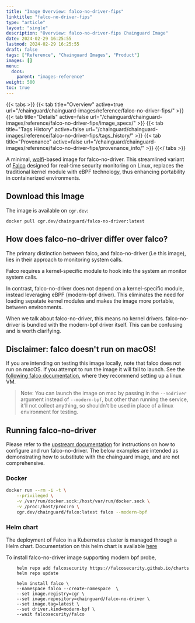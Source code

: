```yaml
---
title: "Image Overview: falco-no-driver-fips"
linktitle: "falco-no-driver-fips"
type: "article"
layout: "single"
description: "Overview: falco-no-driver-fips Chainguard Image"
date: 2024-02-29 16:25:55
lastmod: 2024-02-29 16:25:55
draft: false
tags: ["Reference", "Chainguard Images", "Product"]
images: []
menu: 
  docs: 
    parent: "images-reference"
weight: 500
toc: true
---
```


{{< tabs >}}
{{< tab title="Overview" active=true url="/chainguard/chainguard-images/reference/falco-no-driver-fips/" >}}
{{< tab title="Details" active=false url="/chainguard/chainguard-images/reference/falco-no-driver-fips/image_specs/" >}}
{{< tab title="Tags History" active=false url="/chainguard/chainguard-images/reference/falco-no-driver-fips/tags_history/" >}}
{{< tab title="Provenance" active=false url="/chainguard/chainguard-images/reference/falco-no-driver-fips/provenance_info/" >}}
{{</ tabs >}}



<!--overview:start-->
A minimal, [wolfi](https://github.com/wolfi-dev)-based image for falco-no-driver. This streamlined variant of [Falco](https://github.com/falcosecurity/falco/tree/master) designed for real-time security monitoring on Linux, replaces the traditional kernel module with eBPF technology, thus enhancing portability in containerized environments.
<!--overview:end-->

<!--getting:start-->
## Download this Image
The image is available on `cgr.dev`:

```
docker pull cgr.dev/chainguard/falco-no-driver:latest
```
<!--getting:end-->

<!--body:start-->
## How does falco-no-driver differ over falco?

The primary distinction between falco, and falco-no-driver (i.e this image),
lies in their approach to monitoring system calls.

Falco requires a kernel-specific module to hook into the system an monitor
system calls.

In contrast, falco-no-driver does not depend on a kernel-specific module,
instead leveraging eBPF (modern-bpf driver). This eliminates the need for
loading sepatate kernel modules and makes the image more portable, between
environments.

When we talk about falco-no-driver, this means no kernel drivers.
falco-no-driver is bundled with the modern-bpf driver itself. This can be
confusing and is worth clarifying.

## Disclaimer: falco doesn't run on macOS!

If you are intending on testing this image locally, note that falco does not run
on macOS. If you attempt to run the image it will fail to launch. See the
[following falco documentation](https://falco.org/blog/falco-apple-silicon/),
where they recommend setting up a linux VM.

> Note: You can launch the image on mac by passing in the `--nodriver` argument
> instead of `--modern-bpf`, but other than running the service, it'll not
> collect anything, so shouldn't be used in place of a linux environment for testing.

## Running falco-no-driver

Please refer to the [upstream documentation](https://falco.org/docs/install-operate/running/)
for instructions on how to configure and run falco-no-driver. The below examples
are intended as demonstrating how to substitute with the chainguard image, and
are not comprehensive.

### Docker

```bash
docker run --rm -i -t \
    --privileged \
    -v /var/run/docker.sock:/host/var/run/docker.sock \
    -v /proc:/host/proc:ro \
    cgr.dev/chainguard/falco:latest falco --modern-bpf
```

### Helm chart

The deployment of Falco in a Kubernetes cluster is managed through a Helm chart. Documentation on this helm chart is available [here](https://github.com/falcosecurity/charts)

To install falco-no-driver image supporting modern bpf probe,
```
    helm repo add falcosecurity https://falcosecurity.github.io/charts
    helm repo update

    helm install falco \
    --namespace falco --create-namespace  \
    --set image.registry=cgr \
    --set image.repository=chainguard/falco-no-driver \
    --set image.tag=latest \
    --set driver.kind=modern-bpf \
    --wait falcosecurity/falco
```
<!--body:end-->

